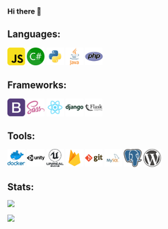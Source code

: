 ### Hi there 👋

## Languages: 

<p align="left">
	<img style="margin-right: 10;"height="40" src="./icons/javascript.png">
	<img style="margin-right: 10;"height="40" src="./icons/csharp.png">
	<img style="margin-right: 10;"height="40" src="./icons/python.png">
	<img style="margin-right: 10;"height="40" src="./icons/java.png">
	<img style="margin-right: 10;"height="40" src="./icons/php.png">
</p>

## Frameworks: 

<p align="left">
	<img height="40" src="./icons/bootstrap.png">
	<img height="40" src="./icons/sass.png">
	<img height="40" src="./icons/react.png">
	<img height="40" src="./icons/django.png">
	<img height="40" src="./icons/flask.png">
</p>


## Tools: 

<p align="left">
	<img height="40" src="./icons/docker.png">
	<img height="40" src="./icons/unity.png">
	<img height="40" src="./icons/unreal-engine.png">
	<img height="40" src="./icons/firebase.png">
	<img height="40" src="./icons/git.png">
	<img height="40" src="./icons/mysql.png">
	<img height="40" src="./icons/postgresql.png">
	<img height="40" src="./icons/wordpress.png">
</p>
 
## Stats: 

<p align="left">
	<img src="https://github-readme-streak-stats.herokuapp.com?user=karolprofic]"/>
</p>

<p align="left">
	<img src="https://github-readme-stats.vercel.app/api/top-langs/?username=karolprofic&exclude_repo=Fishy-Towers&layout=compact"/>
</p>





<!--
**karolprofic/karolprofic** is a ✨ _special_ ✨ repository because its `README.md` (this file) appears on your GitHub profile.

Here are some ideas to get you started:

- 🔭 I’m currently working on ...
- 🌱 I’m currently learning ...
- 👯 I’m looking to collaborate on ...
- 🤔 I’m looking for help with ...
- 💬 Ask me about ...
- 📫 How to reach me: ...
- 😄 Pronouns: ...
- ⚡ Fun fact: ...
-->
